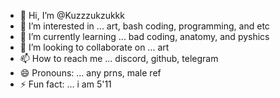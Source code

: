 - 👋 Hi, I’m @Kuzzzukzukkk
- 👀 I’m interested in ... art, bash coding, programming, and etc
- 🌱 I’m currently learning ... bad coding, anatomy, and pyshics
- 💞️ I’m looking to collaborate on ... art
- 📫 How to reach me ... discord, github, telegram
- 😄 Pronouns: ... any prns, male ref
- ⚡ Fun fact: ... i am 5'11

<!---
Kuzzzukzukkk/Kuzzzukzukkk is a ✨ special ✨ repository because its `README.md` (this file) appears on your GitHub profile.
You can click the Preview link to take a look at your changes.
--->
